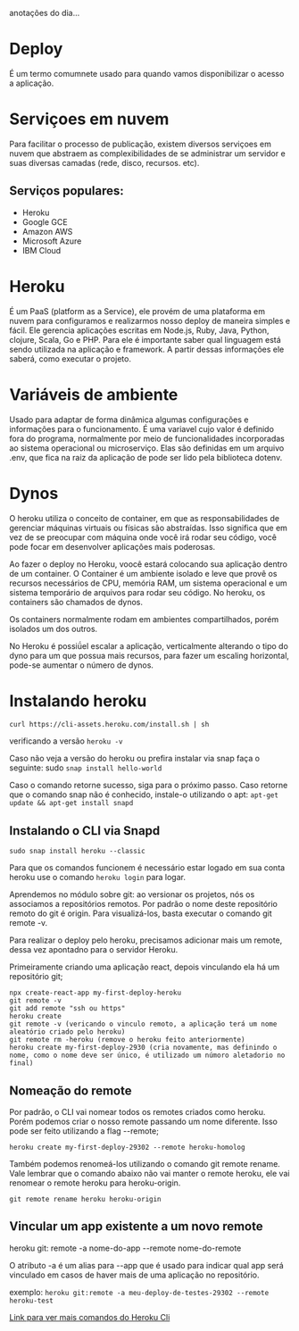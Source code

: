 anotações do dia...

# Deploy

É um termo comumnete usado para quando vamos disponibilizar o acesso a aplicação.

# Serviçoes em nuvem

Para facilitar o processo de publicação, existem diversos serviçoes em nuvem que abstraem as complexibilidades de se administrar um servidor e suas diversas camadas (rede, disco, recursos. etc).

## Serviços populares:

- Heroku
- Google GCE
- Amazon AWS
- Microsoft Azure
- IBM Cloud

# Heroku

É um PaaS (platform as a Service), ele provém de uma plataforma em nuvem para configuramos e realizarmos nosso deploy de maneira simples e fácil.
Ele gerencia aplicações escritas em Node.js, Ruby, Java, Python, clojure, Scala, Go e PHP.
Para ele é importante saber qual linguagem está sendo utilizada na aplicação e framework. A partir dessas informações ele saberá, como executar o projeto.

# Variáveis de ambiente

Usado para adaptar de forma dinâmica algumas configurações e informações para o funcionamento.
É uma variavel cujo valor é definido fora do programa, normalmente por meio de funcionalidades incorporadas ao sistema operacional ou microserviço.
Elas são definidas em um arquivo .env, que fica na raiz da aplicação de pode ser lido pela biblioteca dotenv.

# Dynos

O heroku utiliza o conceito de container, em que as responsabilidades de gerenciar máquinas virtuais ou físicas são abstraídas. Isso significa que em vez de se preocupar com máquina onde você irá rodar seu código, você pode focar em desenvolver aplicações mais poderosas.

Ao fazer o deploy no Heroku, voocê estará colocando sua aplicação dentro de um container. O Container é um ambiente isolado e leve que provê os recursos necessários de CPU, memória RAM, um sistema operacional e um sistema temporário de arquivos para rodar seu código. No heroku, os containers são chamados de dynos.

Os containers normalmente rodam em ambientes compartilhados, porém isolados um dos outros.

No Heroku é possiǘel escalar a aplicação, verticalmente alterando o tipo do dyno para um que possua mais recursos, para fazer um escaling horizontal, pode-se aumentar o número de dynos.

# Instalando heroku
```
curl https://cli-assets.heroku.com/install.sh | sh
```
verificando a versão `heroku -v`

Caso não veja a versão do heroku ou prefira instalar via snap faça o seguinte: sudo `snap install hello-world`

Caso o comando retorne sucesso, siga para o próximo passo. Caso retorne que o comando snap não é conhecido, instale-o utilizando o apt: `apt-get update && apt-get install snapd`

## Instalando o CLI via Snapd
```
sudo snap install heroku --classic
```

Para que os comandos funcionem é necessário estar logado em sua conta heroku use o comando `heroku login` para logar.

Aprendemos no módulo sobre git: ao versionar os projetos, nós os associamos a repositórios remotos. Por padrão o nome deste repositório remoto do git é origin. Para visualizá-los, basta executar o comando git remote -v.

Para realizar o deploy pelo heroku, precisamos adicionar mais um remote, dessa vez apontadno para o servidor Heroku.

Primeiramente criando uma aplicação react, depois vinculando ela há um repositório git;
```
npx create-react-app my-first-deploy-heroku
git remote -v
git add remote "ssh ou https"
heroku create
git remote -v (vericando o vinculo remoto, a aplicação terá um nome aleatório criado pelo heroku)
git remote rm -heroku (remove o heroku feito anteriormente)
heroku create my-first-deploy-2930 (cria novamente, mas definindo o nome, como o nome deve ser único, é utilizado um númoro aletadorio no final)
```

## Nomeação do remote

Por padrão, o CLI vai nomear todos os remotes criados como heroku. Porém podemos criar o nosso remote passando um nome diferente. Isso pode ser feito utilizando a flag --remote;
```
heroku create my-first-deploy-29302 --remote heroku-homolog
```

Também podemos renomeá-los utilizando o comando git remote rename. Vale lembrar que o comando abaixo não vai manter o remote heroku, ele vai renomear o remote heroku para heroku-origin.
```
git remote rename heroku heroku-origin
```

## Vincular um app existente a um novo remote

heroku git: remote -a nome-do-app --remote nome-do-remote

O atributo -a é um alias para --app que é usado para indicar qual app será vinculado em casos de haver mais de uma aplicação no repositório.

exemplo:
`heroku git:remote -a meu-deploy-de-testes-29302 --remote heroku-test`

[Link para ver mais comandos do Heroku Cli](https://devcenter.heroku.com/articles/heroku-cli-commands)

